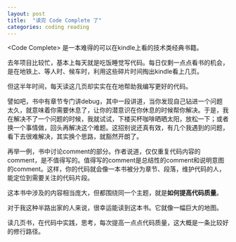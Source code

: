 ```yaml
---
layout: post
title:  "读完 Code Complete 了"
categories: coding reading
---
```


\<Code Complete\> 是一本难得的可以在kindle上看的技术类经典书籍。 

去年项目比较忙，基本上每天就是吃饭睡觉写代码。每日仅剩一点点看书的机会，是在地铁上、等人时、候车时，利用这些碎片时间掏出kindle看上几页。 

但这半年时间，每天读这几页却实实在在地帮助我编写更好的代码。 

譬如吧，书中有章节专门讲debug，其中一段讲道，当你发现自己钻进一个问题太久，就意味着你需要休息了，让你的潜意识在你休息的时候帮你解决。于是，我在解决不了一个问题的时候，我就试试，下楼买杯咖啡晒晒太阳，放松一下；或者换一个事情做，回头再解决这个难题。这招别说还真有效，有几个我遇到的问题，看下去很难解决，其实换个思路，就豁然开朗了。 

再举一例，书中讨论comment的部分。作者说道，仅仅重复代码内容的comment，是不值得写的。值得写的comment是总结性的comment和说明意图的comment。这样，你的代码就会像一本书被分为章节、段落，维护代码的人，能定位到需要关注的代码片段。 

这本书中涉及的内容相当庞大，但都围绕同一个主题，就是**如何提高代码质量**。 

对于我这种半路出家的人来说，很幸运能读到这本书。它就像一幅巨大的地图。

读几页书，在代码中实践，思考，每次提高一点点代码质量，这大概是一条比较好的修行路径。
